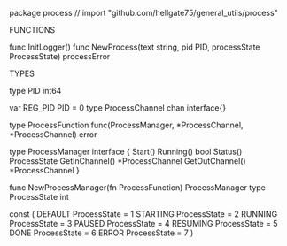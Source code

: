 package process // import "github.com/hellgate75/general_utils/process"


FUNCTIONS

func InitLogger()
func NewProcess(text string, pid PID, processState ProcessState) processError

TYPES

type PID int64

var REG_PID PID = 0
type ProcessChannel chan interface{}

type ProcessFunction func(ProcessManager, *ProcessChannel, *ProcessChannel) error

type ProcessManager interface {
	Start()
	Running() bool
	Status() ProcessState
	GetInChannel() *ProcessChannel
	GetOutChannel() *ProcessChannel
}

func NewProcessManager(fn ProcessFunction) ProcessManager
type ProcessState int

const (
	DEFAULT  ProcessState = 1
	STARTING ProcessState = 2
	RUNNING  ProcessState = 3
	PAUSED   ProcessState = 4
	RESUMING ProcessState = 5
	DONE     ProcessState = 6
	ERROR    ProcessState = 7
)
